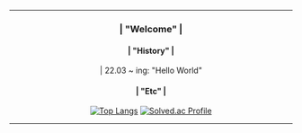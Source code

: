 <div align = center>

---
### | "Welcome" |
         
    
         
   
#### | "History" |
<div> | 22.03 ~ ing: "Hello World" </div>
  
 
         
  
#### | "Etc" |
[![Top Langs](https://github-readme-stats.vercel.app/api/top-langs/?username=momomomoon&layout=compact)](https://github.com/anuraghazra/github-readme-stats) [![Solved.ac Profile](http://mazassumnida.wtf/api/v2/generate_badge?boj=ansdj1908)](https://solved.ac/ansdj1908/)


---
</div>


